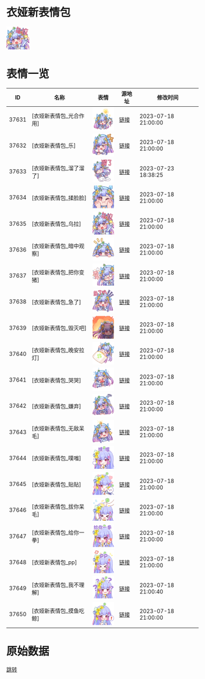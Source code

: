 # 衣娅新表情包

<img src="./cover.png" height="60" alt="cover" />

# 表情一览

|ID|名称|表情|源地址|修改时间|
|----|----|----|----|----|
|37631|[衣娅新表情包_光合作用]|<img src="./pic/037631_%5B衣娅新表情包_光合作用%5D.png" height="60" alt="光合作用"/>|[链接](https://i0.hdslb.com/bfs/garb/325e1b0e06baa03f3332260aa95a10a6f2983d78.png)|2023-07-18 21:00:00|
|37632|[衣娅新表情包_乐]|<img src="./pic/037632_%5B衣娅新表情包_乐%5D.png" height="60" alt="乐"/>|[链接](https://i0.hdslb.com/bfs/garb/8f346eea814d141e6e5194ed4dd94adef024f261.png)|2023-07-18 21:00:00|
|37633|[衣娅新表情包_溜了溜了]|<img src="./pic/037633_%5B衣娅新表情包_溜了溜了%5D.png" height="60" alt="溜了溜了"/>|[链接](https://i0.hdslb.com/bfs/garb/c8c1bfb65915e547cd107111ab27ddff62477e99.png)|2023-07-23 18:38:25|
|37634|[衣娅新表情包_揉脸脸]|<img src="./pic/037634_%5B衣娅新表情包_揉脸脸%5D.png" height="60" alt="揉脸脸"/>|[链接](https://i0.hdslb.com/bfs/garb/7a8e8361435738f615dceb80988464e746d51727.png)|2023-07-18 21:00:00|
|37635|[衣娅新表情包_乌拉]|<img src="./pic/037635_%5B衣娅新表情包_乌拉%5D.png" height="60" alt="乌拉"/>|[链接](https://i0.hdslb.com/bfs/garb/a85522b14f7815021389ada4708c2034328112db.png)|2023-07-18 21:00:00|
|37636|[衣娅新表情包_暗中观察]|<img src="./pic/037636_%5B衣娅新表情包_暗中观察%5D.png" height="60" alt="暗中观察"/>|[链接](https://i0.hdslb.com/bfs/garb/e5e47ada2710f51e225ccea5f63886c5f0f0bf13.png)|2023-07-18 21:00:00|
|37637|[衣娅新表情包_把你变猪]|<img src="./pic/037637_%5B衣娅新表情包_把你变猪%5D.png" height="60" alt="把你变猪"/>|[链接](https://i0.hdslb.com/bfs/garb/60b91600ee6eba6c0483d76d8112c902d793a77b.png)|2023-07-18 21:00:00|
|37638|[衣娅新表情包_急了]|<img src="./pic/037638_%5B衣娅新表情包_急了%5D.png" height="60" alt="急了"/>|[链接](https://i0.hdslb.com/bfs/garb/8c2fb1813009a1a009917f27edc1495e78e1abfe.png)|2023-07-18 21:00:00|
|37639|[衣娅新表情包_毁灭吧]|<img src="./pic/037639_%5B衣娅新表情包_毁灭吧%5D.png" height="60" alt="毁灭吧"/>|[链接](https://i0.hdslb.com/bfs/garb/dd6791f21d4695ef63dbec8779aeddfe3f021b81.png)|2023-07-18 21:00:00|
|37640|[衣娅新表情包_晚安拉灯]|<img src="./pic/037640_%5B衣娅新表情包_晚安拉灯%5D.png" height="60" alt="晚安拉灯"/>|[链接](https://i0.hdslb.com/bfs/garb/6ceb8bfeabc78e2a1019a32ccb29811508dcac15.png)|2023-07-18 21:00:00|
|37641|[衣娅新表情包_哭哭]|<img src="./pic/037641_%5B衣娅新表情包_哭哭%5D.png" height="60" alt="哭哭"/>|[链接](https://i0.hdslb.com/bfs/garb/e9d60cbafece74c8d6e743953004a37050a8b185.png)|2023-07-18 21:00:00|
|37642|[衣娅新表情包_嫌弃]|<img src="./pic/037642_%5B衣娅新表情包_嫌弃%5D.png" height="60" alt="嫌弃"/>|[链接](https://i0.hdslb.com/bfs/garb/8814b24b5048cdb2e8ccaea51b52c4489072b819.png)|2023-07-18 21:00:00|
|37643|[衣娅新表情包_无敌呆毛]|<img src="./pic/037643_%5B衣娅新表情包_无敌呆毛%5D.png" height="60" alt="无敌呆毛"/>|[链接](https://i0.hdslb.com/bfs/garb/c3619fc74d1532376367f6f154b4b2a047fad032.png)|2023-07-18 21:00:00|
|37644|[衣娅新表情包_噗嗤]|<img src="./pic/037644_%5B衣娅新表情包_噗嗤%5D.png" height="60" alt="噗嗤"/>|[链接](https://i0.hdslb.com/bfs/garb/533cc9bcc6f280e3246c3d2c78431959f3054bfc.png)|2023-07-18 21:00:00|
|37645|[衣娅新表情包_贴贴]|<img src="./pic/037645_%5B衣娅新表情包_贴贴%5D.png" height="60" alt="贴贴"/>|[链接](https://i0.hdslb.com/bfs/garb/1267b5dc4c3ab6d0dd2cd96e0ab4c44c2a30b91a.png)|2023-07-18 21:00:00|
|37646|[衣娅新表情包_拔你呆毛]|<img src="./pic/037646_%5B衣娅新表情包_拔你呆毛%5D.png" height="60" alt="拔你呆毛"/>|[链接](https://i0.hdslb.com/bfs/garb/1dada6fcfd69965e624cdb117076ce6589913e24.png)|2023-07-18 21:00:00|
|37647|[衣娅新表情包_给你一拳]|<img src="./pic/037647_%5B衣娅新表情包_给你一拳%5D.png" height="60" alt="给你一拳"/>|[链接](https://i0.hdslb.com/bfs/garb/a910ab9692e7a03897f0927fd738fcbe95525172.png)|2023-07-18 21:00:00|
|37648|[衣娅新表情包_pp]|<img src="./pic/037648_%5B衣娅新表情包_pp%5D.png" height="60" alt="pp"/>|[链接](https://i0.hdslb.com/bfs/garb/abcd09e6f01c506a308b76a54be4f258116417c0.png)|2023-07-18 21:00:00|
|37649|[衣娅新表情包_我不理解]|<img src="./pic/037649_%5B衣娅新表情包_我不理解%5D.png" height="60" alt="我不理解"/>|[链接](https://i0.hdslb.com/bfs/garb/639cad857c9e0c8a972a9b6a37e43524144a3a18.png)|2023-07-18 21:00:40|
|37650|[衣娅新表情包_摸鱼吃鲸]|<img src="./pic/037650_%5B衣娅新表情包_摸鱼吃鲸%5D.png" height="60" alt="摸鱼吃鲸"/>|[链接](https://i0.hdslb.com/bfs/garb/5f73c69cc100232f082e37a8436fa8cd288ccdab.png)|2023-07-18 21:00:00|

# 原始数据

[跳转](./raw.json)

